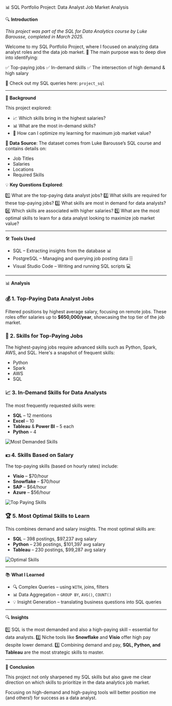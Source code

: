 📊 SQL Portfolio Project: Data Analyst Job Market Analysis

🔍 **Introduction**

*This project was part of the SQL for Data Analytics course by Luke Barousse, completed in March 2025.*

Welcome to my SQL Portfolio Project, where I focused on analyzing data analyst roles and the data job market. 🚀 The main purpose was to deep dive into identifying:

✅ Top-paying jobs
✅ In-demand skills
✅ The intersection of high demand & high salary

🔗 Check out my SQL queries here: `project_sql`

---

🎯 **Background**

This project explored:

* 📈 Which skills bring in the highest salaries?
* 📊 What are the most in-demand skills?
* 🎯 How can I optimize my learning for maximum job market value?

📂 **Data Source**:
The dataset comes from Luke Barousse’s SQL course and contains details on:

* Job Titles
* Salaries
* Locations
* Required Skills

💡 **Key Questions Explored**:

1️⃣ What are the top-paying data analyst jobs?
2️⃣ What skills are required for these top-paying jobs?
3️⃣ What skills are most in demand for data analysts?
4️⃣ Which skills are associated with higher salaries?
5️⃣ What are the most optimal skills to learn for a data analyst looking to maximize job market value?

---

🛠 **Tools Used**

* SQL – Extracting insights from the database 📊
* PostgreSQL – Managing and querying job posting data 🗄️
* Visual Studio Code – Writing and running SQL scripts 💻

---

📊 **Analysis**

### 💰 1. Top-Paying Data Analyst Jobs

Filtered positions by highest average salary, focusing on remote jobs. These roles offer salaries up to **\$650,000/year**, showcasing the top tier of the job market.

### 🎯 2. Skills for Top-Paying Jobs

The highest-paying jobs require advanced skills such as Python, Spark, AWS, and SQL. Here's a snapshot of frequent skills:

* Python
* Spark
* AWS
* SQL

### 📈 3. In-Demand Skills for Data Analysts

The most frequently requested skills were:

* **SQL** – 12 mentions
* **Excel** – 10
* **Tableau** & **Power BI** – 5 each
* **Python** – 4

![Most Demanded Skills](most_demanded_skills.png)

### 💵 4. Skills Based on Salary

The top-paying skills (based on hourly rates) include:

* **Visio** – \$70/hour
* **Snowflake** – \$70/hour
* **SAP** – \$64/hour
* **Azure** – \$56/hour

![Top Paying Skills](top_paying_skills.png)

### 🏆 5. Most Optimal Skills to Learn

This combines demand and salary insights. The most optimal skills are:

* **SQL** – 398 postings, \$97,237 avg salary
* **Python** – 236 postings, \$101,397 avg salary
* **Tableau** – 230 postings, \$99,287 avg salary

![Optimal Skills](optimal_skills.png)

---

📚 **What I Learned**

* 🔍 Complex Queries – using `WITH`, joins, filters
* 📊 Data Aggregation – `GROUP BY`, `AVG()`, `COUNT()`
* 💡 Insight Generation – translating business questions into SQL queries

---

🔍 **Insights**

1️⃣ SQL is the most demanded and also a high-paying skill – essential for data analysts.
2️⃣ Niche tools like **Snowflake** and **Visio** offer high pay despite lower demand.
3️⃣ Combining demand and pay, **SQL, Python, and Tableau** are the most strategic skills to master.

---

🏁 **Conclusion**

This project not only sharpened my SQL skills but also gave me clear direction on which skills to prioritize in the data analytics job market.

Focusing on high-demand and high-paying tools will better position me (and others!) for success as a data analyst.


